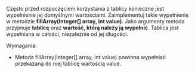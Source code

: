 Często przed rozpoczęciem korzystania z tablicy konieczne jest wypełnienie jej domyślnymi wartościami.
Zaimplementuj takie wypełnienie w metodzie **fillArray(Integer[] array, int value)**.
Jako argumenty metoda przyjmuje **tablicę** oraz **wartość, którą należy ją wypełnić**.
Tablica jest wypełniana w całości, niezależnie od jej długości.

Wymagania:

- Metoda fillArray(Integer[] array, int value) powinna wypełniać przekazaną do niej tablicę wartością value.
